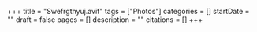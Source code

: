 +++
title = "Swefrgthyuj.avif"
tags = ["Photos"]
categories = []
startDate = ""
draft = false
pages = []
description = ""
citations = []
+++
